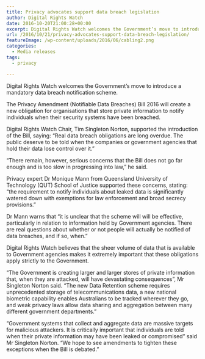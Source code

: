 ```yaml
---
title: Privacy advocates support data breach legislation
author: Digital Rights Watch
date: 2016-10-20T21:00:28+00:00
excerpt: Digital Rights Watch welcomes the Government’s move to introduce a mandatory data breach notification scheme.
url: /2016/10/21/privacy-advocates-support-data-breach-legislation/
featureImage: /wp-content/uploads/2016/06/cabling2.png
categories:
  - Media releases
tags:
  - privacy

---
```

<span style="font-weight: 400;">Digital Rights Watch welcomes the Government’s move to introduce a mandatory data breach notification scheme.</span>

<span style="font-weight: 400;">The Privacy Amendment (Notifiable Data Breaches) Bill 2016 will create a new obligation for organisations that store private information to notify individuals when their security systems have been breached.</span>

<span style="font-weight: 400;">Digital Rights Watch Chair, Tim Singleton Norton, supported the introduction of the Bill, saying: “Real data breach obligations are long overdue. The public deserve to be told when the companies or government agencies that hold their data lose control over it.”</span>

<span style="font-weight: 400;">“There remain, however, serious concerns that the Bill does not go far enough and is too slow in progressing into law,” he said.</span>

<span style="font-weight: 400;">Privacy expert Dr Monique Mann from Queensland University of Technology (QUT) School of Justice supported these concerns, stating: “the requirement to notify individuals about leaked data is significantly watered down with exemptions for law enforcement and broad secrecy provisions.” </span>

Dr Mann warns that “it is unclear that the scheme will will be effective, particularly in relation to information held by Government agencies. There are real questions about whether or not people will actually be notified of data breaches, and if so, when.&#8221;

<span style="font-weight: 400;">Digital Rights Watch believes that the sheer volume of data that is available to Government agencies makes it extremely important that these obligations apply strictly to the Government. </span>

<span style="font-weight: 400;">“The Government is creating larger and larger stores of private information that, when they are attacked, will have devastating consequences”, Mr Singleton Norton said. “The new Data Retention scheme requires unprecedented storage of telecommunications data, a new national biometric capability enables Australians to be tracked wherever they go, and weak privacy laws allow data sharing and aggregation between many different government departments.” </span>

<span style="font-weight: 400;">“Government systems that collect and aggregate data are massive targets for malicious attackers. It is critically important that individuals are told when their private information may have been leaked or compromised” said Mr Singleton Norton. “We hope to see amendments to tighten these exceptions when the Bill is debated.”</span>